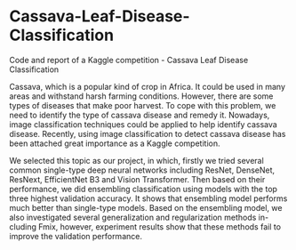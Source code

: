 # Cassava-Leaf-Disease-Classification
Code and report of a Kaggle competition - Cassava Leaf Disease Classification

Cassava, which is a popular kind of crop in Africa. It could be used in many areas and withstand harsh farming conditions. However, there are some types of diseases that make poor harvest. To cope with this problem, we need to identify the type of cassava disease and remedy it. Nowadays, image classification techniques could be applied to help identify cassava disease. Recently, using image classification to detect cassava disease has been attached great importance as a Kaggle competition. 

We selected this topic as our project, in which, firstly we tried several common single-type deep neural networks including ResNet, DenseNet, ResNext, EfficientNet B3 and Vision Transformer. Then based on their performance, we did ensembling classification using models with the top three highest validation accuracy. It shows that ensembling model performs much better than single-type models. Based on the ensembling model, we also investigated several generalization and regularization methods in- cluding Fmix, however, experiment results show that these methods fail to improve the validation performance.

